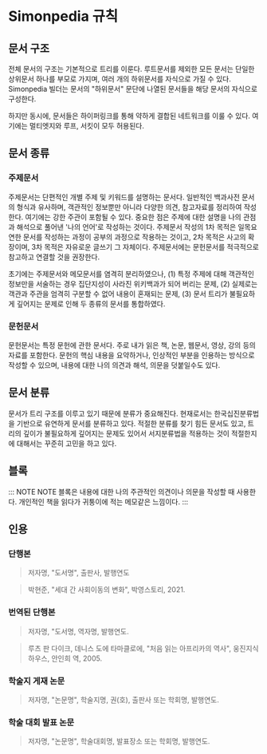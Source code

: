 # Simonpedia 규칙

## 문서 구조

전체 문서의 구조는 기본적으로 트리를 이룬다. 루트문서를 제외한 모든 문서는 단일한 상위문서 하나를 부모로 가지며, 여러 개의 하위문서를 자식으로 가질 수 있다. Simonpedia 빌더는 문서의 "하위문서" 문단에 나열된 문서들을 해당 문서의 자식으로 구성한다.

하지만 동시에, 문서들은 하이퍼링크를 통해 약하게 결합된 네트워크를 이룰 수 있다. 여기에는 멀티엣지와 루프, 서킷이 모두 허용된다.

## 문서 종류

### 주제문서

주제문서는 단편적인 개별 주제 및 키워드를 설명하는 문서다. 일반적인 백과사전 문서의 형식과 유사하며, 객관적인 정보뿐만 아니라 다양한 의견, 참고자료를 정리하여 작성한다. 여기에는 강한 주관이 포함될 수 있다. 중요한 점은 주제에 대한 설명을 나의 관점과 해석으로 풀어낸 '나의 언어'로 작성하는 것이다. 주제문서 작성의 1차 목적은 일목요연한 문서를 작성하는 과정이 공부의 과정으로 작용하는 것이고, 2차 목적은 사고의 확장이며, 3차 목적은 자유로운 글쓰기 그 자체이다. 주제문서에는 문헌문서를 적극적으로 참고하고 연결할 것을 권장한다.

초기에는 주제문서와 메모문서를 염격히 분리하였으나, (1) 특정 주제에 대해 객관적인 정보만을 서술하는 경우 집단지성이 사라진 위키백과가 되어 버리는 문제, (2) 실제로는 객관과 주관을 엄격히 구분할 수 없어 내용이 혼재되는 문제, (3) 문서 트리가 불필요하게 깊어지는 문제로 인해 두 종류의 문서를 통합하였다.

### 문헌문서

문헌문서는 특정 문헌에 관한 문서다. 주로 내가 읽은 책, 논문, 웹문서, 영상, 강의 등의 자료를 포함한다. 문헌의 핵심 내용을 요약하거나, 인상적인 부분을 인용하는 방식으로 작성할 수 있으며, 내용에 대한 나의 의견과 해석, 의문을 덧붙일수도 있다.

## 문서 분류

문서가 트리 구조를 이루고 있기 때문에 분류가 중요해진다. 현재로서는 한국십진분류법을 기반으로 유연하게 문서를 분류하고 있다. 적절한 분류를 찾기 힘든 문서도 있고, 트리의 깊이가 불필요하게 깊어지는 문제도 있어서 서지분류법을 적용하는 것이 적절한지에 대해서는 꾸준히 고민을 하고 있다.

## 블록

::: NOTE
NOTE 블록은 내용에 대한 나의 주관적인 의견이나 의문을 작성할 때 사용한다. 개인적인 책을 읽다가 귀퉁이에 적는 메모같은 느낌이다.
:::

## 인용

### 단행본

> 저자명, "도서명", 출판사, 발행연도

> 박현준, "세대 간 사회이동의 변화", 박영스토리, 2021.

### 번역된 단행본

> 저자명, "도서명, 역자명, 발행연도.

> 루츠 판 다이크, 데니스 도에 타마클로에, "처음 읽는 아프리카의 역사", 웅진지식하우스, 안인희 역, 2005.

### 학술지 게재 논문

> 저자명, "논문명", 학술지명, 권(호), 출판사 또는 학회명, 발행연도.

### 학술 대회 발표 논문

> 저자명, "논문명", 학술대회명, 발표장소 또는 학회명, 발행연도.


